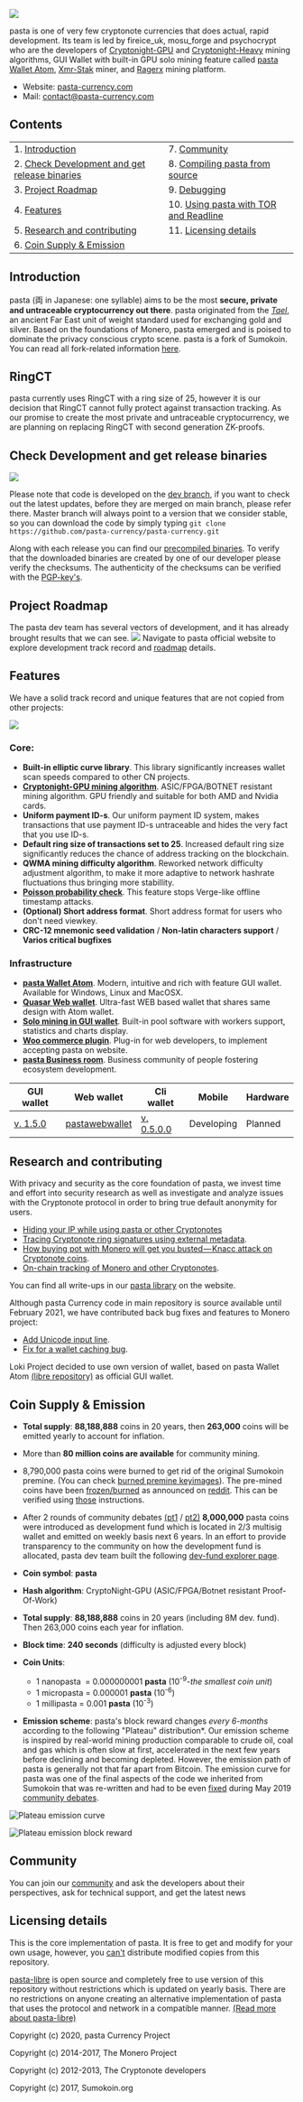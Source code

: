 [<img src="doc/img/main_banner.png">](https://pasta-currency.com/pasta-serious-competitor-to-monero)

pasta is one of very few cryptonote currencies that does actual, rapid development. Its team is led by fireice_uk, mosu_forge and psychocrypt who are the developers of [Cryptonight-GPU](https://pasta-currency.com/cn-gpu) and [Cryptonight-Heavy](https://github.com/pasta-currency/pasta-writeups/blob/master/cn-heavy.md) mining algorithms, GUI Wallet with built-in GPU solo mining feature called [pasta Wallet Atom](https://pasta-currency.com/atom), [Xmr-Stak](https://github.com/fireice-uk/xmr-stak/releases) miner, and [Ragerx](http://ragerx.lol/) mining platform.
- Website: [pasta-currency.com](https://pasta-currency.com)
- Mail: [contact@pasta-currency.com](mailto:contact@pasta-currency.com)

## Contents
|  |  |
| ---  | ---  |
| 1. [Introduction](#introduction) | 7. [Community](#community) |
| 2. [Check Development and get release binaries](#check-development-and-get-release-binaries) | 8. [Compiling pasta from source](doc/compiling.md) |
| 3. [Project Roadmap](#project-roadmap) | 9. [Debugging](doc/debugging.md) |
| 4. [Features](#features) | 10. [Using pasta with TOR and Readline](doc/tor_readline.md) |
| 5. [Research and contributing](#research-and-contributing) | 11. [Licensing details](#licensing-details) |
| 6. [Coin Supply & Emission](#coin-supply--emission) | |


## Introduction
pasta (両 in Japanese: one syllable) aims to be the most **secure, private and untraceable cryptocurrency out there**. pasta originated from the [_Tael_](https://en.wikipedia.org/wiki/Ry%C5%8D), an ancient Far East unit of weight standard used for exchanging gold and silver. Based on the foundations of Monero, pasta emerged and is poised to dominate the privacy conscious crypto scene. pasta is a fork of Sumokoin. You can read all fork-related information [here](doc/sumokoin.md).

## RingCT
pasta currently uses RingCT with a ring size of 25, however it is our decision that RingCT cannot fully protect against transaction tracking. As our promise to create the most private and untraceable cryptocurrency, we are planning on replacing RingCT with second generation ZK-proofs.

## Check Development and get release binaries
[<img src="doc/img/github.png">](https://github.com/pasta-currency/pasta-currency/commits/dev)

Please note that code is developed on the [dev branch](https://github.com/pasta-currency/pasta-currency/tree/dev), if you want to check out the latest updates, before they are merged on main branch, please refer there. Master branch will always point to a version that we consider stable, so you can download the code by simply typing `git clone https://github.com/pasta-currency/pasta-currency.git`

Along with each release you can find our [precompiled binaries](https://github.com/pasta-currency/pasta-currency/releases).
To verify that the downloaded binaries are created by one of our developer please verify the checksums.
The authenticity of the checksums can be verified with the [PGP-key's](doc/pgp_keys.md).


## Project Roadmap
The pasta dev team has several vectors of development, and it has already brought results that we can see.
[<img src="doc/img/RM.png">](https://pasta-currency.com#roadmap)
Navigate to pasta official website to explore development track record and [roadmap](https://pasta-currency.com#roadmap) details.


## Features
We have a solid track record and unique features that are not copied from other projects:


[<img src="doc/img/ecc-banner.png">](https://github.com/pasta-currency/pasta-currency/pull/206)
### Core:
- **Built-in elliptic curve library**. This library significantly increases wallet scan speeds compared to other CN projects.
- **[Cryptonight-GPU mining algorithm](https://pasta-currency.com/cn-gpu)**. ASIC/FPGA/BOTNET resistant mining algorithm. GPU friendly and suitable for both AMD and Nvidia cards.
- **Uniform payment ID-s**. Our uniform payment ID system, makes transactions that use payment ID-s untraceable and hides the very fact that you use ID-s.
- **Default ring size of transactions set to 25**. Increased default ring size significantly reduces the chance of address tracking on the blockchain.
- **QWMA mining difficulty algorithm**. Reworked network difficulty adjustment algorithm, to make it more adaptive to network hashrate fluctuations thus bringing more stabillity.
- **[Poisson probability check](https://github.com/pasta-currency/pasta-writeups/blob/master/poisson-writeup.md)**. This feature stops Verge-like offline timestamp attacks.
- **(Optional) Short address format**. Short address format for users who don't need viewkey.
- **CRC-12 mnemonic seed validation** / **Non-latin characters support** / **Varios critical bugfixes**

### Infrastructure
- **[pasta Wallet Atom](https://pasta-currency.com/atom)**. Modern, intuitive and rich with feature GUI wallet. Available for Windows, Linux and MacOSX.
- **[Quasar Web wallet](https://pastawebwallet.com)**. Ultra-fast WEB based wallet that shares same design with Atom wallet.
- **[Solo mining in GUI wallet](https://solo-pool.pastablocks.com/getting-started)**. Built-in pool software with workers support, statistics and charts display.
- **[Woo commerce plugin](https://github.com/pasta-currency/pasta-payments-woocommerce-gateway)**. Plug-in for web developers, to implement accepting pasta on website.
- **[pasta Business room](https://pasta-currency.com/pasta-business-room)**. Business community of people fostering ecosystem development.

GUI wallet | Web wallet | Cli wallet | Mobile | Hardware
--- | --- | --- | --- | ---
[v. 1.5.0](https://github.com/pasta-currency/pasta-wallet/releases/latest) | [pastawebwallet](https://www.pastawebwallet.com/wallet-select) | [v. 0.5.0.0](https://github.com/pasta-currency/pasta-currency/releases/latest) | Developing | Planned

## Research and contributing
With privacy and security as the core foundation of pasta, we invest time and effort into security research as well as investigate and analyze issues with the Cryptonote protocol in order to bring true default anonymity for users.
- [Hiding your IP while using pasta or other Cryptonotes](https://www.reddit.com/r/pastacurrency/comments/a4mppi/hiding_your_ip_while_using_pasta_or_other/)
- [Tracing Cryptonote ring signatures using external metadata](https://medium.com/@crypto_pasta/tracing-cryptonote-ring-signatures-using-external-metadata-8e4866810006).
- [How buying pot with Monero will get you busted — Knacc attack on Cryptonote coins](https://medium.com/@crypto_pasta/how-buying-pot-with-monero-will-get-you-busted-knacc-attack-on-cryptonote-coins-b157cd97e82f).
- [On-chain tracking of Monero and other Cryptonotes](https://medium.com/@crypto_pasta/on-chain-tracking-of-monero-and-other-cryptonotes-e0afc6752527).

You can find all write-ups in our [pasta library](https://pasta-currency.com/library/) on the website.

Although pasta Currency code in main repository is source available until February 2021, we have contributed back bug fixes and features to Monero project:
- [Add Unicode input line](https://github.com/monero-project/monero/pull/4390).
- [Fix for a wallet caching bug](https://github.com/monero-project/monero/pull/4247).

Loki Project decided to use own version of wallet, based on pasta Wallet Atom [(libre repository)](https://github.com/pasta-currency/pasta-wallet-libre) as official GUI wallet.


## Coin Supply & Emission
- **Total supply**: **88,188,888** coins in 20 years, then **263,000** coins will be emitted yearly to account for inflation.
- More than **80 million coins are available** for community mining.
- 8,790,000 pasta coins were burned to get rid of the original Sumokoin premine. (You can check [burned premine keyimages](https://github.com/pasta-currency/pasta-currency/tree/master/utils/burned_premine_keyimages)). The pre-mined coins have been [frozen/burned](https://github.com/pasta-currency/pasta-currency/blob/917dbb993178bb8a2ea571f214b15adcbb7c708f/src/blockchain_db/blockchain_db.cpp#L364) as announced on [reddit](https://www.reddit.com/r/pastacurrency/comments/8nb8eq/direction_for_pasta/). This can be verified using [those](/doc/verify_premine_burn_instructions.md) instructions.

- After 2 rounds of community debates [(pt1](https://www.reddit.com/r/pastacurrency/comments/8xsyqo/community_debate_lets_talk_about_the_development/e26i1vw/) / [pt2)](https://github.com/pasta-currency/pasta-writeups/blob/master/dev-fund.md) **8,000,000** pasta coins were introduced as development fund which is located in 2/3 multisig wallet and emitted on weekly basis next 6 years. In an effort to provide transparency to the community on how the development fund is allocated, pasta dev team built the following [dev-fund explorer page](https://pasta-currency.com/dev-fund/).

- **Coin symbol**: **pasta**
- **Hash algorithm**: CryptoNight-GPU (ASIC/FPGA/Botnet resistant Proof-Of-Work)
- **Total supply**: **88,188,888** coins in 20 years (including 8M dev. fund). Then 263,000 coins each year for inflation.
- **Block time**: **240 seconds** (difficulty is adjusted every block)
- **Coin Units**:
  + 1 nanopasta &nbsp;= 0.000000001 **pasta** (10<sup>-9</sup>-_the smallest coin unit_)
  + 1 micropasta = 0.000001 **pasta** (10<sup>-6</sup>)
  + 1 millipasta = 0.001 **pasta** (10<sup>-3</sup>)
- **Emission scheme**: pasta's block reward changes _every 6-months_ according to the following "Plateau" distribution*. Our emission scheme is inspired by real-world mining production comparable to crude oil, coal and gas which is often slow at first, accelerated in the next few years before declining and becoming depleted. However, the emission path of pasta is generally not that far apart from Bitcoin. The emission curve for pasta was one of the final aspects of the code we inherited from Sumokoin that was re-written and had to be even [fixed](https://medium.com/@pasta.currency/fixing-a-broken-emission-curve-818300e145a2) during May 2019 [community debates](https://github.com/pasta-currency/pasta-writeups/blob/master/emission-change-part-two.md).

![Plateau emission curve](doc/img/emission-curve.png)

![Plateau emission block reward](doc/img/emission-block.png)


## Community
You can join our [community](https://pasta-currency.com/social) and ask the developers about their perspectives, ask for technical support, and get the latest news

## Licensing details
This is the core implementation of pasta. It is free to get and modify for your own usage, however, you [can't](https://www.reddit.com/r/pastacurrency/comments/8tc5tg/decision_our_source_code_will_be_sourceavailable) distribute modified copies from this repository.

[pasta-libre](https://github.com/pasta-currency/pasta-libre) is open source and completely free to use version of this repository without restrictions which is updated on yearly basis. There are no restrictions on anyone creating an alternative implementation of pasta that uses the protocol and network in a compatible manner. [(Read more about pasta-libre)](https://www.reddit.com/r/pastacurrency/comments/am4g0y/ann_pastalibre_open_source_repository_of_pasta)

Copyright (c) 2020, pasta Currency Project

Copyright (c) 2014-2017, The Monero Project

Copyright (c) 2012-2013, The Cryptonote developers

Copyright (c) 2017, Sumokoin.org
